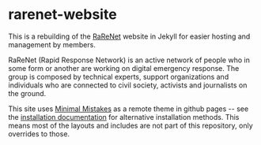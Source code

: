 # rarenet-website

This is a rebuilding of the [RaReNet](https://RaReNet.org) website in Jekyll for easier hosting and management by members.

RaReNet (Rapid Response Network) is an active network of people who in some form or another are working on digital emergency response. The group is composed by technical experts, support organizations and individuals who are connected to civil society, activists and journalists on the ground.

This site uses [Minimal Mistakes](https://mmistakes.github.io/minimal-mistakes/docs/quick-start-guide/) as a remote theme in github pages -- see the [installation documentation](https://mmistakes.github.io/minimal-mistakes/docs/installation/) for alternative installation methods. This means most of the layouts and includes are not part of this repository, only overrides to those.
